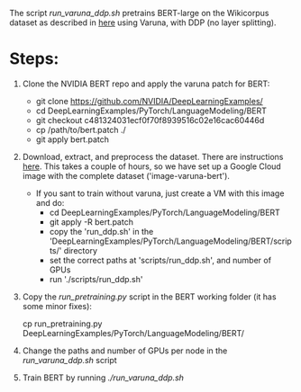 The script *run_varuna_ddp.sh* pretrains BERT-large on the Wikicorpus dataset as described in [here](https://arxiv.org/pdf/1904.00962.pdf) using Varuna, with DDP (no layer splitting).

# Steps:

1. Clone the NVIDIA BERT repo and apply the varuna patch for BERT:
    
    * git clone https://github.com/NVIDIA/DeepLearningExamples/
    * cd DeepLearningExamples/PyTorch/LanguageModeling/BERT
    * git checkout c481324031ecf0f70f8939516c02e16cac60446d
    * cp /path/to/bert.patch ./
    * git apply bert.patch


2. Download, extract, and preprocess the dataset. There are instructions [here](https://github.com/NVIDIA/DeepLearningExamples/tree/master/PyTorch/LanguageModeling/BERT#quick-start-guide). This takes a couple of hours, so we have set up a Google Cloud image with the complete dataset ('image-varuna-bert').
    * If you sant to train without varuna, just create a VM with this image and do:
        * cd DeepLearningExamples/PyTorch/LanguageModeling/BERT
        * git apply -R bert.patch
        * copy the 'run_ddp.sh' in the 'DeepLearningExamples/PyTorch/LanguageModeling/BERT/scripts/' directory
        * set the correct paths at 'scripts/run_ddp.sh', and number of GPUs
        * run './scripts/run_ddp.sh'


3. Copy the *run_pretraining.py* script in the BERT working folder (it has some minor fixes):
    
    cp run_pretraining.py DeepLearningExamples/PyTorch/LanguageModeling/BERT/

4. Change the paths and number of GPUs per node in the *run_varuna_ddp.sh* script


5. Train BERT by running *./run_varuna_ddp.sh*

